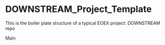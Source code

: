 # DOWNSTREAM_Project_Template
This is the boiler plate structure of a typical EOEX project: DOWNSTREAM repo

Main
